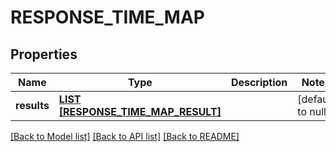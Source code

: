 # RESPONSE_TIME_MAP

## Properties
Name | Type | Description | Notes
------------ | ------------- | ------------- | -------------
**results** | [**LIST [RESPONSE_TIME_MAP_RESULT]**](ResponseTimeMapResult.md) |  | [default to null]

[[Back to Model list]](../README.md#documentation-for-models) [[Back to API list]](../README.md#documentation-for-api-endpoints) [[Back to README]](../README.md)


